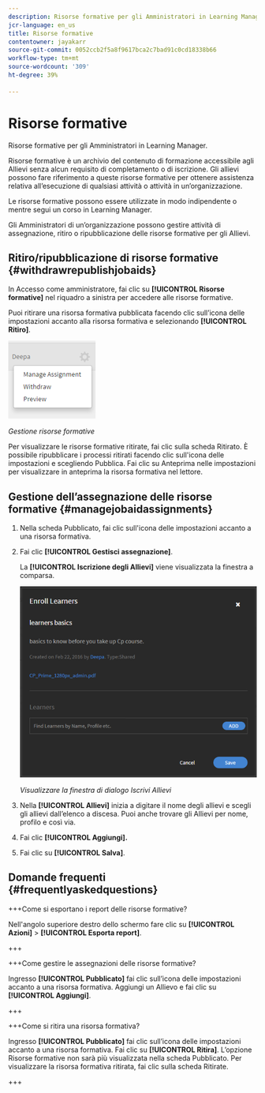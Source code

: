```yaml
---
description: Risorse formative per gli Amministratori in Learning Manager.
jcr-language: en_us
title: Risorse formative
contentowner: jayakarr
source-git-commit: 0052ccb2f5a8f9617bca2c7bad91c0cd18338b66
workflow-type: tm+mt
source-wordcount: '309'
ht-degree: 39%

---
```




# Risorse formative

Risorse formative per gli Amministratori in Learning Manager.

Risorse formative è un archivio del contenuto di formazione accessibile agli Allievi senza alcun requisito di completamento o di iscrizione. Gli allievi possono fare riferimento a queste risorse formative per ottenere assistenza relativa all’esecuzione di qualsiasi attività o attività in un’organizzazione.

Le risorse formative possono essere utilizzate in modo indipendente o mentre segui un corso in Learning Manager.

Gli Amministratori di un’organizzazione possono gestire attività di assegnazione, ritiro o ripubblicazione delle risorse formative per gli Allievi.

## Ritiro/ripubblicazione di risorse formative {#withdrawrepublishjobaids}

In Accesso come amministratore, fai clic su **[!UICONTROL Risorse formative]** nel riquadro a sinistra per accedere alle risorse formative.

Puoi ritirare una risorsa formativa pubblicata facendo clic sull’icona delle impostazioni accanto alla risorsa formativa e selezionando **[!UICONTROL Ritiro]**.

![](assets/withdraw-job-aids-admin.png)

*Gestione risorse formative*

Per visualizzare le risorse formative ritirate, fai clic sulla scheda Ritirato. È possibile ripubblicare i processi ritirati facendo clic sull&#39;icona delle impostazioni e scegliendo Pubblica. Fai clic su Anteprima nelle impostazioni per visualizzare in anteprima la risorsa formativa nel lettore.

## Gestione dell’assegnazione delle risorse formative {#managejobaidassignments}

1. Nella scheda Pubblicato, fai clic sull&#39;icona delle impostazioni accanto a una risorsa formativa.


1. Fai clic **[!UICONTROL Gestisci assegnazione]**.

   La **[!UICONTROL Iscrizione degli Allievi]** viene visualizzata la finestra a comparsa.

   ![](assets/enroll-learners-job-aids.png)

   *Visualizzare la finestra di dialogo Iscrivi Allievi*

1. Nella **[!UICONTROL Allievi]** inizia a digitare il nome degli allievi e scegli gli allievi dall’elenco a discesa. Puoi anche trovare gli Allievi per nome, profilo e così via.
1. Fai clic **[!UICONTROL Aggiungi].**
1. Fai clic su **[!UICONTROL Salva]**.

## Domande frequenti {#frequentlyaskedquestions}

+++Come si esportano i report delle risorse formative?

Nell&#39;angolo superiore destro dello schermo fare clic su **[!UICONTROL Azioni]** > **[!UICONTROL Esporta report]**.

+++

+++Come gestire le assegnazioni delle risorse formative?

Ingresso **[!UICONTROL Pubblicato]** fai clic sull’icona delle impostazioni accanto a una risorsa formativa. Aggiungi un Allievo e fai clic su **[!UICONTROL Aggiungi]**.

+++

+++Come si ritira una risorsa formativa?

Ingresso **[!UICONTROL Pubblicato]** fai clic sull’icona delle impostazioni accanto a una risorsa formativa. Fai clic su **[!UICONTROL Ritira]**. L’opzione Risorse formative non sarà più visualizzata nella scheda Pubblicato. Per visualizzare la risorsa formativa ritirata, fai clic sulla scheda Ritirate.

+++
